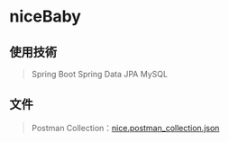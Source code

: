 # niceBaby

## 使用技術
> Spring Boot
> Spring Data JPA
> MySQL

## 文件
> Postman Collection：[nice.postman_collection.json](_doc/nice.postman_collection.json)